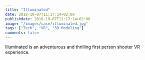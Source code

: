 ```yaml
---
title: "Illuminated"
date: 2018-10-07T11:17:14+02:00
publishdate: 2018-10-07T11:17:14+02:00
image: "/images/case/illuminated.jpg"
tags: ["Tech", "VR", "3D Modeling"]
comments: false
---
```


Illuminated is an adventurous and thrilling first person shooter VR experience.